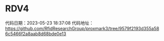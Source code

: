 # RDV4
代码日期：2023-05-23 18:37:08
代码地址：https://github.com/RfidResearchGroup/proxmark3/tree/9579f2193d355a586c5466f2a8aab8d68bde0e13

